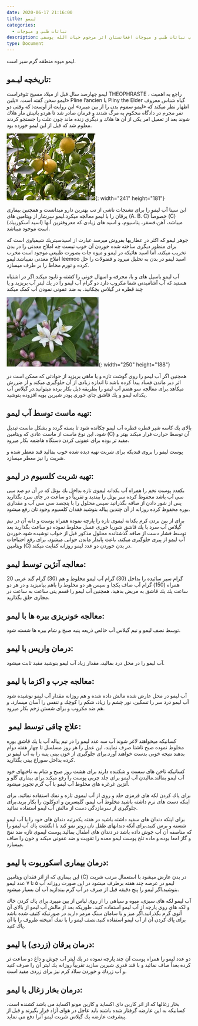 ```yaml
---
date: 2020-06-17 21:16:00
title: ليمو
categories:
  - نباتات طبی و میوجات
description: معرفی ليمو از کتاب نباتات طبی و میوجات افغانستان اثر مرحوم حیات الله یوسفی
type: Document
---
```


ليمو ميوه منطقه گرم سير است.

## تاريخچه ليـمو:

ليمو چهارصد سال قبل از ميلاد مسيح تئوفراست THEOPHRASTE ، راجع به اهميت ليمو سخن گفته است. &laquo;پلين&raquo; Pline l’ancien یا Pliny the Elder گياه شناس معروف اظهار نظر ميكند كه &laquo;ليمو سموم بدن را از بين ميبرد&raquo; اين روايت از اوست: كه وقتی دو نفر مجرم در دادگاه محكوم به مرگ شدند و فرمان صادر شد تا هردو بانيش مار هلاك شوند بعد از تعميل امر يكی از آن ها هلاك و ديگری زنده ماند چون علت را جستجو كردند معلوم شد كه قبل از اين ليمو خورده بود.

![](/uploads/leemoo.jpg){: width="241" height="181"}

ابن سينا آب ليمو را برای تشنجات ناشی از تب بهترين دارو ميدانست و همچنين بيماری يرقان را با ليمو معالجه ميكرد.ليمو سرشار از ويتامين های (A. B. C) خصوصاً (C) ميباشد، آهن،فسفر، پتاسيوم، و اسيد های زيادی كه معروفترين آنها (اسيد اسكوربيك) است موجود ميباشد.

جوهر ليمو كه اكثر در عطاريها بفروش ميرسد عبارت از اسيدسيتريك شيمياوی است كه برای منظور ديگری ساخته شده خوردن آن خوب نيست چه املاح معدنی را در بدن تخريب ميكند، اما اسيد هائیكه در ليمو و ميوه جات بصورت طبيعی موجود است مخرب املاح معدنی نميباشد.ليمو leemoo اسيد ليمو در بدن به تحليل ميرود و فضولات را حل كرده و تورم مخاط را بر طرف ميسازد.

آب ليمو باسيل های و با، محرقه و اسهال خونی را كشته و نابود ميكند.اگر در اشتباه هستيد كه آب آشاميدنی شما مكروب دارد دو گرام آب ليمو را در يك ليتر آب بريزيد و يا چند قطره در گيلاس بچكانيد. به ضد عفونی نمودن آب کمک میکند

![](/uploads/limoo.jpg){: width="250" height="188"}

همچنين اگر آب ليمو را روی گوشت تازه و يا ماهی بريزيد از حوادثی كه ممكن است در اثر دير ماندن فساد پيدا كرده باشد تا اندازه زيادی از آن جلوگيری ميكند و از ضررش ميكاهد.برای معالجه سو هضم آب ليمو را بطريقه ذيل بكار برده ميتوانيد.در گيلاس آب يكدانه ليمو و يك قاشق چای خوری پودر شيرين بويه افزوده بنوشيد.

## تهيه ماست توسط آب ليمو:

بالای يك كاسه شير قطره قطره آب ليمو چكانده شود تا بسته گردد و بشكل ماست تبديل شود، اين نوع ماست از ماست عادی كه ويتامين (C) آن توسط حرارت فرار ميكند بهتر و مفيد تر بوده برای عفونی كردن دستگاه هاضمه بكار ميرود.

پوست ليمو را بروی قنديكه برای شربت تهيه ديده شده خوب بماليد قند معطر شده و شربت را نيز معطر ميسازد.

## تهيه شربت كلسيوم در ليمو:

يكعدد پوست تخم را همراه آب يكدانه ليموی تازه بداخل يك بوتل كه در آن دو صد سی سی آب باشد محفوظ كرده سر بوتل را ببنديد و تقريباً دو ساعت در جای سرد بگذاريد پس از شور دادن از صافه بگذرانيد سپس محلول را با پنجصد سی سی آب و مقداری بوره محفوظ كرده روزانه از آن چندين پياله بنوشيد فقدان كلسيوم وجود تان رفع ميشود.

برای از بين بردن كرم يكدانه ليموی تازه را پارچه نموده همراه پوست و دانه آن در نيم گيلاس آب سرد با يك قاشق شوربا خوری عسل مخلوط نموده دو ساعت بگذاريد بعد توسط فشار دست از صافه گذشتانده محلول مذكور قبل از خواب نوشيده شود.خوردن آب ليمو از پيری جلوگيری ميكند، باعث پايدار ماندن جوانی ميشود، برای رفع احتياجات ويتامين (C) در بدن خوردن دو عدد ليمو روزانه كفايت ميكند.

## معالجه آنژين توسط ليمو:

20 گرام سير سائیده را بداخل (30) گرام آب ليمو مخلوط و هم (30) گرام گند عربی همراه (150) گرام آب صاف يكجا و سپس هر دو مخلوط را باهم بياميزيد و در هر دو ساعت يك يك قاشق به مريض بدهيد، همچنين آب ليمو را قسم پتی ساعت به ساعت در مجاری حلق بگذاريد.

## معالجه خونريزی بيره ها با ليمو:

توسط نصف ليمو و نيم گيلاس آب خالص ذريعه پنبه صبح و شام بيره ها شسته شود.

## درمان واريس با ليمو:

آب ليمو را در محل درد بماليد، مقدار زياد آب ليمو بنوشيد مفيد ثابت ميشود.

## معالجه جرب و اكزما با ليمو:

آب ليمو در محل عارض شده مالش داده شده و هم روزانه مقدار آب ليمو نوشيده شود آب ليمو درد سر را تسكين، نور چشم را زياد، شكم را كوچك و تنفس را آسان ميسازد. و هم ضد مكروب و برای شستن زخم بكار ميرود.

## &nbsp;علاج چاقی توسط ليمو:

كسانيكه ميخواهند لاغر شوند آب سه عدد ليمو را در نيم پياله آب با يك قاشق بوره مخلوط نموده صبح ناشتا صرف نمايند، اين عمل را هر روز مسلسل تا چهار هفته دوام بدهند نتيجه خوبی بدست خواهند آورد.برای جلوگيری از خون بينی پنبه را به آب ليمو تر كرده بداخل سوراخ بينی بگذاريد.

كسانيكه ناخن های سست و شكننده دارند برای هشت روز صبح و شام به ناخنهای خود آب ليمو بمالند.ماليدن آب ليمو برای جلد چربی پوست را رفع ميكند.برای بيماری گلو و آنژين غرغره های مخلوط آب ليمو با آب گرم تجويز ميشود.

برای پاك كردن لكه های قرمزی جلد و روی از آب ليموی تازه و نمك استفاده نمائيد. برای اينكه دست های نرم داشته باشيد مخلوط آب ليمو، گليسرين و ادوكلون را بكار بريد.برای جلوگيری از سرمازدگی دست از مالش آب ليمو استفاده نمائید.

برای اينكه دندان های سفيد داشته باشيد در هفته يكمرتبه دندان های خود را با آب ليمو شسته و برس كنيد.برای آنكه دندانهای طفل تان زوتر نمو كند با انگشت پاك آب ليمو را كه مناصفه آن آب جوش داده باشد در دندان های اطفال بماليد.پوست ليموی تازه ضد نفخ و گاز امعا بوده و ماده تلخ پوست ليمو معده را تقويت و ضد عفونی ميكند و خون را صاف ميسازد.

## درمان بيماری اسكوربوت با ليمو:

اين بيماری كه از اثر فقدان ويتامين (C) در بدن عارض ميشود با استعمال مرتب شربت ليمو در عرصه چند هفته برطرف ميشود در اين صورت روزانه آب ۵ تا ۷ عدد ليمو بنوشيد.اگر ليمو را پنج دقيقه قبل از صرف در آب گرم بيندازيد آب آن بسيار ميشود.

آب ليمو لكه های سبزی، ميوه و سياهی را از روی لباس از بين ميبرد.برای پاك كردن خاك و لكه های روی پارچه از آب ليمو استفاده كنيد. طوريكه بعد از مالش آب ليمو از بالای آن اُتوی گرم بگذرانيد.اگر ميز و يا سامان سنگ مرمر داريد در صورتيكه كثيف شده باشد برای پاك كردن آن از آب ليمو استفاده كنيد.نصف ليمو را با نمك آميخته ظروف را با آن پاك كنيد.

## درمان يرقان (زردی) با ليمو:

دو عدد ليمو را همراه پوست آن چند پارچه نموده در يك ليتر آب جوش و داغ دو ساعت تر كرده بعداً صاف نمائید و با قند قدری شيرين سازيد تقريباً روزانه يك ليتر آن را صرف كنيد و آب زردك و خوردن سلاد كرم نيز برای زردی مفيد است.

## درمان بخار زغال با ليمو:

بخار زغالها كه از اثر كاربن دای اكسايد و کاربن مونو اکساید می باشد كشنده است، كسانيكه به اين عارضه گرفتار شده باشند باید عاجل در هوای آزاد قرار بگیرند و قبل از پيشرفت عازضه يك گيلاس شربت ليمو آنرا دفع می نمايد.